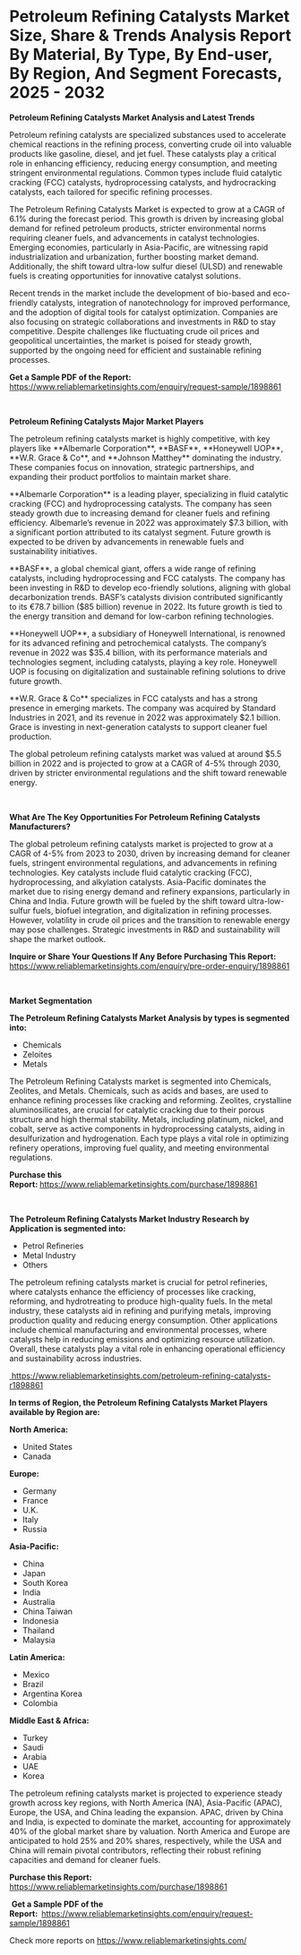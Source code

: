 <p><h1>Petroleum Refining Catalysts Market Size, Share & Trends Analysis Report By Material, By Type, By End-user, By Region, And Segment Forecasts, 2025 - 2032</h1></p><p><strong>Petroleum Refining Catalysts Market Analysis and Latest Trends</strong></p>
<p><p>Petroleum refining catalysts are specialized substances used to accelerate chemical reactions in the refining process, converting crude oil into valuable products like gasoline, diesel, and jet fuel. These catalysts play a critical role in enhancing efficiency, reducing energy consumption, and meeting stringent environmental regulations. Common types include fluid catalytic cracking (FCC) catalysts, hydroprocessing catalysts, and hydrocracking catalysts, each tailored for specific refining processes.</p><p>The Petroleum Refining Catalysts Market is expected to grow at a CAGR of 6.1% during the forecast period. This growth is driven by increasing global demand for refined petroleum products, stricter environmental norms requiring cleaner fuels, and advancements in catalyst technologies. Emerging economies, particularly in Asia-Pacific, are witnessing rapid industrialization and urbanization, further boosting market demand. Additionally, the shift toward ultra-low sulfur diesel (ULSD) and renewable fuels is creating opportunities for innovative catalyst solutions.</p><p>Recent trends in the market include the development of bio-based and eco-friendly catalysts, integration of nanotechnology for improved performance, and the adoption of digital tools for catalyst optimization. Companies are also focusing on strategic collaborations and investments in R&D to stay competitive. Despite challenges like fluctuating crude oil prices and geopolitical uncertainties, the market is poised for steady growth, supported by the ongoing need for efficient and sustainable refining processes.</p></p>
<p><strong>Get a Sample PDF of the Report:&nbsp;</strong> <a href="https://www.reliablemarketinsights.com/enquiry/request-sample/1898861?utm_campaign=2112&utm_medium=2&utm_source=Github&utm_content=ia&utm_term=24012025&utm_id=petroleum-refining-catalysts">https://www.reliablemarketinsights.com/enquiry/request-sample/1898861</a></p>
<p>&nbsp;</p>
<p><strong>Petroleum Refining Catalysts Major Market Players</strong></p>
<p><p>The petroleum refining catalysts market is highly competitive, with key players like **Albemarle Corporation**, **BASF**, **Honeywell UOP**, **W.R. Grace & Co**, and **Johnson Matthey** dominating the industry. These companies focus on innovation, strategic partnerships, and expanding their product portfolios to maintain market share.</p><p>**Albemarle Corporation** is a leading player, specializing in fluid catalytic cracking (FCC) and hydroprocessing catalysts. The company has seen steady growth due to increasing demand for cleaner fuels and refining efficiency. Albemarle’s revenue in 2022 was approximately $7.3 billion, with a significant portion attributed to its catalyst segment. Future growth is expected to be driven by advancements in renewable fuels and sustainability initiatives.</p><p>**BASF**, a global chemical giant, offers a wide range of refining catalysts, including hydroprocessing and FCC catalysts. The company has been investing in R&D to develop eco-friendly solutions, aligning with global decarbonization trends. BASF’s catalysts division contributed significantly to its €78.7 billion ($85 billion) revenue in 2022. Its future growth is tied to the energy transition and demand for low-carbon refining technologies.</p><p>**Honeywell UOP**, a subsidiary of Honeywell International, is renowned for its advanced refining and petrochemical catalysts. The company’s revenue in 2022 was $35.4 billion, with its performance materials and technologies segment, including catalysts, playing a key role. Honeywell UOP is focusing on digitalization and sustainable refining solutions to drive future growth.</p><p>**W.R. Grace & Co** specializes in FCC catalysts and has a strong presence in emerging markets. The company was acquired by Standard Industries in 2021, and its revenue in 2022 was approximately $2.1 billion. Grace is investing in next-generation catalysts to support cleaner fuel production.</p><p>The global petroleum refining catalysts market was valued at around $5.5 billion in 2022 and is projected to grow at a CAGR of 4-5% through 2030, driven by stricter environmental regulations and the shift toward renewable energy.</p></p>
<p>&nbsp;</p>
<p><strong>What Are The Key Opportunities For Petroleum Refining Catalysts Manufacturers?</strong></p>
<p><p>The global petroleum refining catalysts market is projected to grow at a CAGR of 4-5% from 2023 to 2030, driven by increasing demand for cleaner fuels, stringent environmental regulations, and advancements in refining technologies. Key catalysts include fluid catalytic cracking (FCC), hydroprocessing, and alkylation catalysts. Asia-Pacific dominates the market due to rising energy demand and refinery expansions, particularly in China and India. Future growth will be fueled by the shift toward ultra-low-sulfur fuels, biofuel integration, and digitalization in refining processes. However, volatility in crude oil prices and the transition to renewable energy may pose challenges. Strategic investments in R&D and sustainability will shape the market outlook.</p></p>
<p><strong>Inquire or Share Your Questions If Any Before Purchasing This Report:</strong> <a href="https://www.reliablemarketinsights.com/enquiry/pre-order-enquiry/1898861?utm_campaign=2112&utm_medium=2&utm_source=Github&utm_content=ia&utm_term=24012025&utm_id=petroleum-refining-catalysts">https://www.reliablemarketinsights.com/enquiry/pre-order-enquiry/1898861</a></p>
<p>&nbsp;</p>
<p><strong>Market Segmentation</strong></p>
<p><strong>The Petroleum Refining Catalysts Market Analysis by types is segmented into:</strong></p>
<p><ul><li>Chemicals</li><li>Zeloites</li><li>Metals</li></ul></p>
<p><p>The Petroleum Refining Catalysts market is segmented into Chemicals, Zeolites, and Metals. Chemicals, such as acids and bases, are used to enhance refining processes like cracking and reforming. Zeolites, crystalline aluminosilicates, are crucial for catalytic cracking due to their porous structure and high thermal stability. Metals, including platinum, nickel, and cobalt, serve as active components in hydroprocessing catalysts, aiding in desulfurization and hydrogenation. Each type plays a vital role in optimizing refinery operations, improving fuel quality, and meeting environmental regulations.</p></p>
<p><strong>Purchase this Report:&nbsp;</strong><a href="https://www.reliablemarketinsights.com/purchase/1898861?utm_campaign=2112&utm_medium=2&utm_source=Github&utm_content=ia&utm_term=24012025&utm_id=petroleum-refining-catalysts">https://www.reliablemarketinsights.com/purchase/1898861</a></p>
<p>&nbsp;</p>
<p><strong>The Petroleum Refining Catalysts Market Industry Research by Application is segmented into:</strong></p>
<p><ul><li>Petrol Refineries</li><li>Metal Industry</li><li>Others</li></ul></p>
<p><p>The petroleum refining catalysts market is crucial for petrol refineries, where catalysts enhance the efficiency of processes like cracking, reforming, and hydrotreating to produce high-quality fuels. In the metal industry, these catalysts aid in refining and purifying metals, improving production quality and reducing energy consumption. Other applications include chemical manufacturing and environmental processes, where catalysts help in reducing emissions and optimizing resource utilization. Overall, these catalysts play a vital role in enhancing operational efficiency and sustainability across industries.</p></p>
<p><a href="https://www.reliablemarketinsights.com/petroleum-refining-catalysts-r1898861?utm_campaign=2112&utm_medium=2&utm_source=Github&utm_content=ia&utm_term=24012025&utm_id=petroleum-refining-catalysts">&nbsp;https://www.reliablemarketinsights.com/petroleum-refining-catalysts-r1898861</a></p>
<p><strong>In terms of Region, the Petroleum Refining Catalysts Market Players available by Region are:</strong></p>
<p>
    <p> <strong> North America: </strong>
        <ul>
            <li>United States</li>
            <li>Canada</li>
        </ul>
        </p> 
    <p> <strong> Europe: </strong>
        <ul>
            <li>Germany</li>
            <li>France</li>
            <li>U.K.</li>
            <li>Italy</li>
            <li>Russia</li>
        </ul>
        </p> 
    <p> <strong> Asia-Pacific: </strong>
        <ul>
            <li>China</li>
            <li>Japan</li>
            <li>South Korea</li>
            <li>India</li>
            <li>Australia</li>
            <li>China Taiwan</li>
            <li>Indonesia</li>
            <li>Thailand</li>
            <li>Malaysia</li>
        </ul>
        </p> 
    <p> <strong> Latin America: </strong>
        <ul>
            <li>Mexico</li>
            <li>Brazil</li>
            <li>Argentina Korea</li>
            <li>Colombia</li>
        </ul>
        </p> 
    <p> <strong> Middle East & Africa: </strong>
        <ul>
            <li>Turkey</li>
            <li>Saudi</li>
            <li>Arabia</li>
            <li>UAE</li>
            <li>Korea</li>
        </ul>
    </p>
    </p>
<p><p>The petroleum refining catalysts market is projected to experience steady growth across key regions, with North America (NA), Asia-Pacific (APAC), Europe, the USA, and China leading the expansion. APAC, driven by China and India, is expected to dominate the market, accounting for approximately 40% of the global market share by valuation. North America and Europe are anticipated to hold 25% and 20% shares, respectively, while the USA and China will remain pivotal contributors, reflecting their robust refining capacities and demand for cleaner fuels.</p></p>
<p><strong>Purchase this Report: </strong><a href="https://www.reliablemarketinsights.com/purchase/1898861?utm_campaign=2112&utm_medium=2&utm_source=Github&utm_content=ia&utm_term=24012025&utm_id=petroleum-refining-catalysts">https://www.reliablemarketinsights.com/purchase/1898861</a></p>
<p>&nbsp;<strong>Get a Sample PDF of the Report:&nbsp;&nbsp;</strong><a href="https://www.reliablemarketinsights.com/enquiry/request-sample/1898861?utm_campaign=2112&utm_medium=2&utm_source=Github&utm_content=ia&utm_term=24012025&utm_id=petroleum-refining-catalysts">https://www.reliablemarketinsights.com/enquiry/request-sample/1898861</a></p>
<p><strong></strong></p>
<p>Check more reports on <a href="https://www.reliablemarketinsights.com/?utm_campaign=2112&utm_medium=2&utm_source=Github&utm_content=ia&utm_term=24012025&utm_id=petroleum-refining-catalysts">https://www.reliablemarketinsights.com/</a></p>
